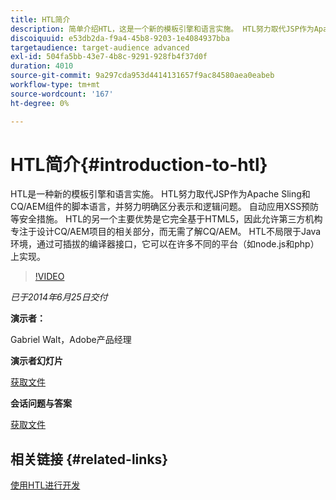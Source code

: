 ```yaml
---
title: HTL简介
description: 简单介绍HTL，这是一个新的模板引擎和语言实施。 HTL努力取代JSP作为Apache Sling和CQ/AEM组件的脚本语言，并努力明确区分表示和逻辑问题。
discoiquuid: e53db2da-f9a4-45b8-9203-1e4084937bba
targetaudience: target-audience advanced
exl-id: 504fa5bb-43e7-4b8c-9291-928fb4f37d0f
duration: 4010
source-git-commit: 9a297cda953d4414131657f9ac84580aea0eabeb
workflow-type: tm+mt
source-wordcount: '167'
ht-degree: 0%

---
```


# HTL简介{#introduction-to-htl}

HTL是一种新的模板引擎和语言实施。 HTL努力取代JSP作为Apache Sling和CQ/AEM组件的脚本语言，并努力明确区分表示和逻辑问题。 自动应用XSS预防等安全措施。 HTL的另一个主要优势是它完全基于HTML5，因此允许第三方机构专注于设计CQ/AEM项目的相关部分，而无需了解CQ/AEM。 HTL不局限于Java环境，通过可插拔的编译器接口，它可以在许多不同的平台（如node.js和php）上实现。

>[!VIDEO](https://video.tv.adobe.com/v/19504/?quality=9)

*已于2014年6月25日交付*

**演示者：**

Gabriel Walt，Adobe产品经理

**演示者幻灯片**

[获取文件](assets/sightly-component-development.pdf)

**会话问题与答案**

[获取文件](assets/introduction-to-sightly-q-as.pdf)

## 相关链接 {#related-links}

[使用HTL进行开发](https://docs.adobe.com/docs/en/htl/overview.html?wcmmode=disabled)

<!--
[Get back to the Overview](https://helpx.adobe.com/experience-manager/kt/eseminars/gems/aem-index.html)
-->
